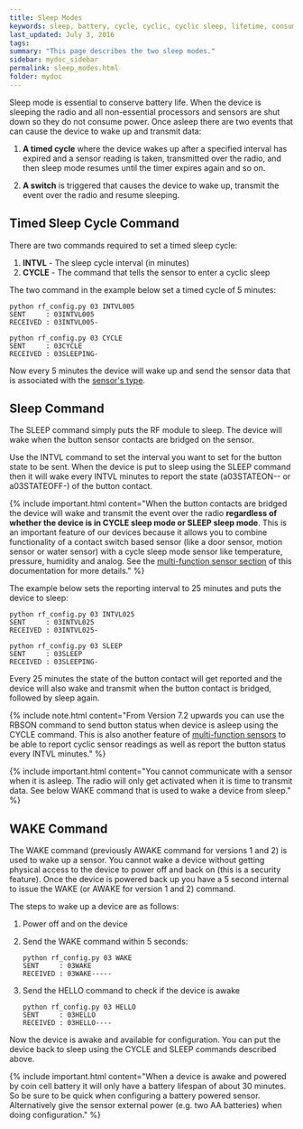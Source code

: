 ```yaml
---
title: Sleep Modes
keywords: sleep, battery, cycle, cyclic, cyclic sleep, lifetime, consumption, type, intvl, ,wake, wake up
last_updated: July 3, 2016
tags:  
summary: "This page describes the two sleep modes."
sidebar: mydoc_sidebar
permalink: sleep_modes.html
folder: mydoc
---
```


Sleep mode is essential to conserve battery life. When the device is sleeping the radio and all non-essential processors and sensors are shut down so they do not consume power. Once asleep there are two events that can cause the device to wake up and transmit data:

1. **A timed cycle** where the device wakes up after a specified interval has expired and a sensor reading is taken, transmitted over the radio, and then sleep mode resumes until the timer expires again and so on.

1. **A switch** is triggered that causes the device to wake up, transmit the event over the radio and resume sleeping. 

## Timed Sleep Cycle Command

There are two commands required to set a timed sleep cycle:

1. **INTVL** - The sleep cycle interval (in minutes)
1. **CYCLE** - The command that tells the sensor to enter a cyclic sleep

The two command in the example below set a timed cycle of 5 minutes:

```
python rf_config.py 03 INTVL005
SENT     : 03INTVL005
RECEIVED : 03INTVL005-

python rf_config.py 03 CYCLE
SENT     : 03CYCLE
RECEIVED : 03SLEEPING-
```

Now every 5 minutes the device will wake up and send the sensor data that is associated with the [sensor's type](types.html).

## Sleep Command

The SLEEP command simply puts the RF module to sleep. The device will wake when the button sensor contacts are bridged on the sensor.

Use the INTVL command to set the interval you want to set for the button state to be sent. When the device is put to sleep using the SLEEP command then it will wake every INTVL minutes to report the state (a03STATEON-- or a03STATEOFF-) of the button contact. 

{% include important.html content="When the button contacts are bridged the device will wake and transmit the event over the radio **regardless of whether the device is in CYCLE sleep mode or SLEEP sleep mode**. This is an important feature of our devices because it allows you to combine functionality of a contact switch based sensor (like a door sensor, motion sensor or water sensor) with a cycle sleep mode sensor like temperature, pressure, humidity and analog. See the [multi-function sensor section](multi_function_sensors.html) of this documentation for more details." %} 

The example below sets the reporting interval to 25 minutes and puts the device to sleep:

```
python rf_config.py 03 INTVL025
SENT     : 03INTVL025
RECEIVED : 03INTVL025-

python rf_config.py 03 SLEEP
SENT     : 03SLEEP
RECEIVED : 03SLEEPING-
```
 
Every 25 minutes the state of the button contact will get reported and the device will also wake and transmit when the button contact is bridged, followed by sleep again. 

{% include note.html content="From Version 7.2 upwards you can use the RBSON command to send button status when device is asleep using the CYCLE command. This is also another feature of [multi-function sensors](multi_function_sensors.html) to be able to report cyclic sensor readings as well as report the button status every INTVL minutes." %}  

{% include important.html content="You cannot communicate with a sensor when it is asleep. The radio will only get activated when it is time to transmit data. See below WAKE command that is used to wake a device from sleep." %}

## WAKE Command

The WAKE command (previously AWAKE command for versions 1 and 2) is used to wake up a sensor. You cannot wake a device without getting physical access to the device to power off and back on (this is a security feature). Once the device is powered back up you have a 5 second internal to issue the WAKE (or AWAKE for version 1 and 2) command.

The steps to wake up a device are as follows:

1. Power off and on the device 
1. Send the WAKE command within 5 seconds: 

    ```   
    python rf_config.py 03 WAKE
    SENT     : 03WAKE
    RECEIVED : 03WAKE-----
    ```

1. Send the HELLO command to check if the device is awake 

    ```   
    python rf_config.py 03 HELLO
    SENT     : 03HELLO
    RECEIVED : 03HELLO----
    ```

Now the device is awake and available for configuration. You can put the device back to sleep using the CYCLE and SLEEP commands described above. 

{% include important.html content="When a device is awake and powered by coin cell battery it will only have a battery lifespan of about 30 minutes. So be sure to be quick when configuring a battery powered sensor. Alternatively give the sensor external power (e.g. two AA batteries) when doing configuration." %}


  


